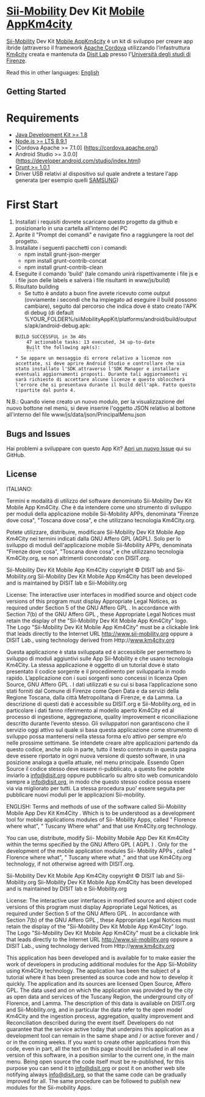 # [Sii-Mobility](http://www.sii-mobility.org) Dev Kit [Mobile App](http://www.km4city.org/app/)[Km4city](http://www.km4city.org)

[Sii-Mobility](http://www.sii-mobility.org) Dev Kit [Mobile App](http://www.km4city.org/app/)[Km4city](http://www.km4city.org) è un kit di sviluppo per creare app ibride (attraverso il framework [Apache Cordova](https://cordova.apache.org) utilizzando l'infastruttura [Km4city](http://www.km4city.org) creata e mantenuta da [Disit Lab](http://www.disit.org) presso l'[Università degli studi di Firenze](http://www.unifi.it).

Read this in other languages: [English](https://github.com/disit/siiMobilityAppKit/blob/master/Readme.en.md)

## Getting Started

# Requirements

 - [Java Development Kit >= 1.8](http://www.oracle.com/technetwork/java/javase/downloads/jdk8-downloads-2133151.html)
 - [Node.js >= LTS 8.9.1](https://nodejs.org/it/) 
 - [Cordova Apache >= 7.1.0] (https://cordova.apache.org/)
 - Android Studio >= 3.0.0](https://developer.android.com/studio/index.html)
 - [Grunt >= 1.0.1](https://gruntjs.com/)
 - Driver USB relativi al dispositivo sul quale andrete a testare l'app generata (per esempio quelli [SAMSUNG](http://downloadcenter.samsung.com/content/DR/201602/20160217043054798/SAMSUNG_USB_Driver_for_Mobile_Phones_v1.5.45.00.exe))

# First Start

 1. Installati i requisiti dovrete scaricare questo progetto da github e posizionarlo in una cartella all'interno del PC
 2. Aprite il "Prompt dei comandi" e navigate fino a raggiungere la root del progetto.
 3. Installate i seguenti pacchetti con i comandi:
	* npm install grunt-json-merger
	* npm install grunt-contrib-concat
	* npm install grunt-contrib-clean 
 4. Eseguite il comando 'build' (tale comando unirà rispettivamente i file js e i file json delle labels e salverà i file risultanti in www/js/build)
 5. Risultato building
	* Se tutto è andato a buon fine avrete ricevuto come output (ovviamente i secondi che ha impiegato ad eseguire il build possono cambiare), seguito dal percorso che indica dove è stato creato l'APK di debug (di default %YOUR_FOLDER%/siiMobilityAppKit/platforms/android/build/outputs/apk/android-debug.apk:
	```
	BUILD SUCCESSFUL in 3m 40s
		47 actionable tasks: 13 executed, 34 up-to-date
		Built the following apk(s):
		```
 	* Se appare un messaggio di errore relativo a licenze non accettate, si deve aprire Android Studio e controllare che sia stato installato l'SDK attraverso l'SDK Manager e installare eventuali aggiornamenti proposti. Durante tali aggiornamenti vi sarà richiesto di accettare alcune licenze e questo sbloccherà l'errore che si presentava durante il build dell'apk. Fatto questo ripartite dal punto 4.

N.B.: Quando viene creato un nuovo modulo, per la visualizzazione del nuovo bottone nel menù, si deve inserire l'oggetto JSON relativo al bottone all'interno del file www/js/data/json/PrincipalMenu.json

## Bugs and Issues

Hai problemi a sviluppare con questo App Kit? [Apri un nuovo Issue](https://github.com/disit/siiMobilityAppKit/issues) qui su GitHub.


## License

 ITALIANO:

Termini e modalità di utilizzo del software denominato Sii-Mobility Dev Kit Mobile App Km4City. Che è da intendere come uno strumento di sviluppo per moduli della applicazione mobile Sii-Mobility APPs, denominata "Firenze dove cosa", "Toscana dove cosa", e che utilizzano tecnologia Km4City.org.

Potete utilizzare, distribuire, modificare Sii-Mobility Dev Kit Mobile App Km4City nei termini indicati dalla GNU Affero GPL (AGPL). Solo per lo sviluppo di moduli dell'applicazione mobile Sii-Mobility APPs, denominata "Firenze dove cosa", "Toscana dove cosa", e che utilizzano tecnologia Km4City.org, se non altrimenti concordato con DISIT.org.

Sii-Mobility Dev Kit Mobile App Km4City copyright © DISIT lab and Sii-Mobility.org
Sii-Mobility Dev Kit Mobile App Km4City has been developed and is maintained by DISIT lab e Sii-Mobility.org

License: The interactive user interfaces in modified source and object code versions of this program must display Appropriate Legal Notices, as required under Section 5 of the GNU Affero GPL . In accordance with Section 7(b) of the GNU Affero GPL , these Appropriate Legal Notices must retain the display of the "Sii-Mobility Dev Kit Mobile App Km4City" logo. The Logo "Sii-Mobility Dev Kit Mobile App Km4City" must be a clickable link that leads directly to the Internet URL http://www.sii-mobility.org oppure a DISIT Lab., using technology derived from  Http://www.km4city.org

Questa applicazione è stata sviluppata ed è accessibile per permettero lo sviluppo di moduli aggiuntivi sulle App Sii-Mobility e che usano tecnologia Km4City.  La stessa applicazione è oggetto di un tutorial dove è stato presentato il codice sorgente e il procedimento per svilupparla in modo rapido. L’applicazione con i suoi sorgenti sono concessi in licenza Open Source, GNU Affero GPL . I dati utilizzati e su cui si basa l’applicazione sono stati forniti dal Comune di Firenze come Open Data e da servizi della Regione Toscana, dalla città Metropolitana di Firenze, e da Lamma. La descrizione di questi dati è accessibile su DISIT.org e Sii-Mobility.org, ed in particolare i dati fanno riferimento al modello aperto Km4City ed al processo di ingestione, aggregazione, quality improvement e riconciliazione descritto durante l’evento stesso.
Gli sviluppatori non garantiscono che il servizio oggi attivo sul quale si basa questa applicazione come strumento di sviluppo possa mantenersi nella stessa forma e/o attivo per sempre e/o nelle prossime settimane.  Se intendete creare altre applicazioni partendo da questo codice, anche solo in parte, tutto il testo contenuto in questa pagina deve essere riportato in ogni nuova versione di questo software, in una posizione analoga a quella attuale, nel menu principale. Essendo Open Source il codice stesso deve essere ri-pubblicato, a questo fine potete inviarlo a info@disit.org oppure pubblicarlo su altro sito web comunicandolo sempre a info@disit.org, in modo che questo stesso codice possa essere via via migliorato per tutti. La stessa procedura puo' essere seguita per pubblicare nuovi moduli per le applicazioni Sii-mobility.

ENGLISH:
Terms and methods of use of the software called Sii-Mobility Mobile App Dev Kit Km4City . Which is to be understood as a development tool for mobile applications modules of Sii- Mobility Apps, called " Florence where what", " Tuscany Where what" and that use Km4City.org technology.

You can use, distribute, modify Sii- Mobility Mobile App Dev Kit Km4City within the terms specified by the GNU Affero GPL ( AGPL ) . Only for the development of the mobile application modules Sii- Mobility APPs , called " Florence where what", " Tuscany where what ," and that use Km4City.org technology, if not otherwise agreed with DISIT.org.

Sii-Mobility Dev Kit Mobile App Km4City copyright © DISIT lab and Sii-Mobility.org
Sii-Mobility Dev Kit Mobile App Km4City has been developed and is maintained by DISIT lab e Sii-Mobility.org

License: The interactive user interfaces in modified source and object code versions of this program must display Appropriate Legal Notices, as required under Section 5 of the GNU Affero GPL . In accordance with Section 7(b) of the GNU Affero GPL , these Appropriate Legal Notices must retain the display of the "Sii-Mobility Dev Kit Mobile App Km4City" logo. The Logo "Sii-Mobility Dev Kit Mobile App Km4City" must be a clickable link that leads directly to the Internet URL http://www.sii-mobility.org oppure a DISIT Lab., using technology derived from  Http://www.km4city.org

This application has been developed and is available for to make easier the work of developers in producing additional modules for the App Sii-Mobility using Km4City technology. The application has been the subject of a tutorial where it has been presented as source code and how to develop it quickly. The application and its sources are licensed Open Source, Affero GPL. The data used and on which the application was provided by the city as open data and services of the Tuscany Region, the underground city of Florence, and Lamma. The description of this data is available on DISIT.org and Sii-Mobility.org, and in particular the data refer to the open model Km4City and the ingestion process, aggregation, quality improvement and Reconciliation described during the event itself.
Developers do not guarantee that the service active today that underpins this application as a development tool can remain in the same shape and / or active forever and / or in the coming weeks. If you want to create other applications from this code, even in part, all the text on this page should be included in all new version of this software, in a position similar to the current one, in the main menu. Being open source the code itself must be re-published, for this purpose you can send it to info@disit.org or post it on another web site notifying always info@disit.org, so that the same code can be gradually improved for all. The same procedure can be followed to publish new modules for the Sii-mobility Apps.


 
